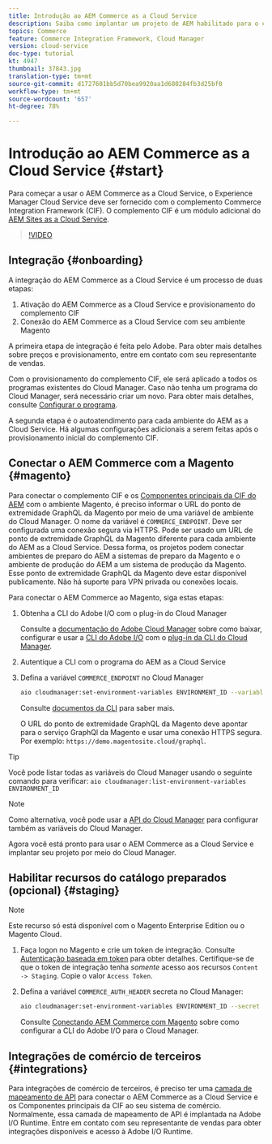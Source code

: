 ```yaml
---
title: Introdução ao AEM Commerce as a Cloud Service
description: Saiba como implantar um projeto de AEM habilitado para o comércio em um AEM em execução no as a Cloud Service. Use os recursos do Adobe Cloud Manager e um pipeline de CI/CD para criar a loja de referência Venia em um ambiente em execução.
topics: Commerce
feature: Commerce Integration Framework, Cloud Manager
version: cloud-service
doc-type: tutorial
kt: 4947
thumbnail: 37843.jpg
translation-type: tm+mt
source-git-commit: d1727601bb5d70bea9920aa1d680284fb3d25bf0
workflow-type: tm+mt
source-wordcount: '657'
ht-degree: 78%

---
```



# Introdução ao AEM Commerce as a Cloud Service {#start}

Para começar a usar o AEM Commerce as a Cloud Service, o Experience Manager Cloud Service deve ser fornecido com o complemento Commerce Integration Framework (CIF). O complemento CIF é um módulo adicional do [AEM Sites as a Cloud Service](https://docs.adobe.com/content/help/pt-BR/experience-manager-cloud-service/sites/home.html).

>[!VIDEO](https://video.tv.adobe.com/v/37843?quality=12&learn=on)

## Integração {#onboarding}

A integração do AEM Commerce as a Cloud Service é um processo de duas etapas:

1. Ativação do AEM Commerce as a Cloud Service e provisionamento do complemento CIF
2. Conexão do AEM Commerce as a Cloud Service com seu ambiente Magento

A primeira etapa de integração é feita pelo Adobe. Para obter mais detalhes sobre preços e provisionamento, entre em contato com seu representante de vendas.

Com o provisionamento do complemento CIF, ele será aplicado a todos os programas existentes do Cloud Manager. Caso não tenha um programa do Cloud Manager, será necessário criar um novo. Para obter mais detalhes, consulte [Configurar o programa](https://docs.adobe.com/content/help/pt-BR/experience-manager-cloud-manager/using/getting-started/setting-up-program.html).

A segunda etapa é o autoatendimento para cada ambiente do AEM as a Cloud Service. Há algumas configurações adicionais a serem feitas após o provisionamento inicial do complemento CIF.

## Conectar o AEM Commerce com a Magento {#magento}

Para conectar o complemento CIF e os [Componentes principais da CIF do AEM](https://github.com/adobe/aem-core-cif-components) com o ambiente Magento, é preciso informar o URL do ponto de extremidade GraphQL da Magento por meio de uma variável de ambiente do Cloud Manager. O nome da variável é `COMMERCE_ENDPOINT`. Deve ser configurada uma conexão segura via HTTPS.
Pode ser usado um URL de ponto de extremidade GraphQL da Magento diferente para cada ambiente do AEM as a Cloud Service. Dessa forma, os projetos podem conectar ambientes de preparo do AEM a sistemas de preparo da Magento e o ambiente de produção do AEM a um sistema de produção da Magento. Esse ponto de extremidade GraphQL da Magento deve estar disponível publicamente. Não há suporte para VPN privada ou conexões locais.

Para conectar o AEM Commerce ao Magento, siga estas etapas:

1. Obtenha a CLI do Adobe I/O com o plug-in do Cloud Manager

   Consulte a [documentação do Adobe Cloud Manager](https://docs.adobe.com/content/help/pt-BR/experience-manager-cloud-manager/using/introduction-to-cloud-manager.html) sobre como baixar, configurar e usar a [CLI do Adobe I/O](https://github.com/adobe/aio-cli) com o [plug-in da CLI do Cloud Manager](https://github.com/adobe/aio-cli-plugin-cloudmanager).

2. Autentique a CLI com o programa do AEM as a Cloud Service

3. Defina a variável `COMMERCE_ENDPOINT` no Cloud Manager

   ```bash
   aio cloudmanager:set-environment-variables ENVIRONMENT_ID --variable COMMERCE_ENDPOINT "<Magento GraphQL endpoint URL>"
   ```

   Consulte [documentos da CLI](https://github.com/adobe/aio-cli-plugin-cloudmanager#aio-cloudmanagerset-environment-variables-environmentid) para saber mais.

   O URL do ponto de extremidade GraphQL da Magento deve apontar para o serviço GraphQl da Magento e usar uma conexão HTTPS segura. Por exemplo: `https://demo.magentosite.cloud/graphql`.

>[!TIP]
>
>Você pode listar todas as variáveis do Cloud Manager usando o seguinte comando para verificar: `aio cloudmanager:list-environment-variables ENVIRONMENT_ID`

>[!NOTE]
>
>Como alternativa, você pode usar a [API do Cloud Manager](https://www.adobe.io/apis/experiencecloud/cloud-manager/docs.html) para configurar também as variáveis do Cloud Manager.

Agora você está pronto para usar o AEM Commerce as a Cloud Service e implantar seu projeto por meio do Cloud Manager.

## Habilitar recursos do catálogo preparados (opcional) {#staging}

>[!NOTE]
>
>Este recurso só está disponível com o Magento Enterprise Edition ou o Magento Cloud.

1. Faça logon no Magento e crie um token de integração. Consulte [Autenticação baseada em token](https://devdocs.magento.com/guides/v2.4/get-started/authentication/gs-authentication-token.html#integration-tokens) para obter detalhes. Certifique-se de que o token de integração tenha *somente* acesso aos recursos `Content -> Staging`. Copie o valor `Access Token`.

1. Defina a variável `COMMERCE_AUTH_HEADER` secreta no Cloud Manager:

   ```bash
   aio cloudmanager:set-environment-variables ENVIRONMENT_ID --secret COMMERCE_AUTH_HEADER "Authorization: Bearer <Access Token>"
   ```

   Consulte [Conectando AEM Commerce com Magento](#magento) sobre como configurar a CLI do Adobe I/O para o Cloud Manager.

## Integrações de comércio de terceiros {#integrations}

Para integrações de comércio de terceiros, é preciso ter uma [camada de mapeamento de API](architecture/third-party.md) para conectar o AEM Commerce as a Cloud Service e os Componentes principais da CIF ao seu sistema de comércio. Normalmente, essa camada de mapeamento de API é implantada na Adobe I/O Runtime. Entre em contato com seu representante de vendas para obter integrações disponíveis e acesso à Adobe I/O Runtime.
